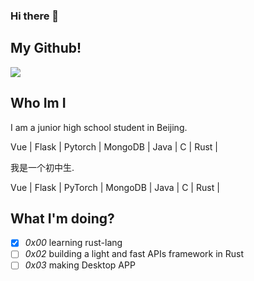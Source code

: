 ### Hi there 👋
## My Github!
<!-- ### Stats -->
<a href="#"><img align="center" src="https://github-readme-stats.vercel.app/api?username=lihe07&count_private=true&show_icons=true&theme=radical"></img></a>
<!-- ### Language
<a href="#"><img src="https://github-readme-stats.vercel.app/api/top-langs/?username=lihe07"></img></a> -->
## Who Im I
I am a junior high school student in Beijing.

Vue | Flask | Pytorch | MongoDB | Java | C | Rust |



我是一个初中生.

Vue | Flask | PyTorch | MongoDB | Java | C | Rust |

## What I'm doing?
- [x] *0x00* learning rust-lang
- [ ] *0x02* building a light and fast APIs framework in Rust
- [ ] *0x03* making Desktop APP
